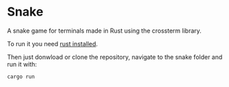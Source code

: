 # Snake

A snake game for terminals made in Rust using the crossterm library.

To run it you need [rust installed](https://www.rust-lang.org/tools/install).

Then just donwload or clone the repository, navigate to the snake folder and run it with:

```cargo run```
